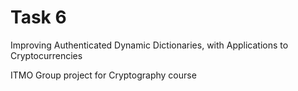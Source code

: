 # Task 6

Improving Authenticated Dynamic Dictionaries, with Applications to Cryptocurrencies

ITMO Group project for Cryptography course
